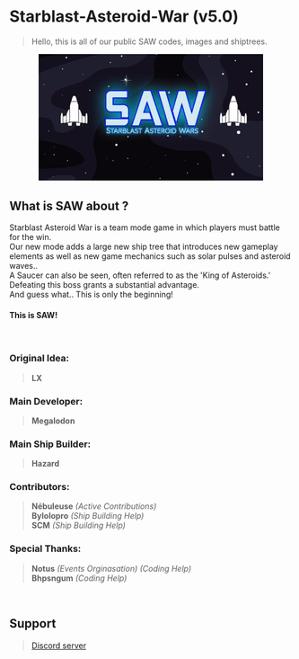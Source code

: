# Starblast-Asteroid-War (v5.0)
> Hello, this is all of our public SAW codes, images and shiptrees.

<div align="center">
  <img src="https://raw.githubusercontent.com/TheGreatMegalodon/Starblast-Asteroid-War-public/main/images/SAWreadme.gif" alt="SAW_Banner" width="400">
</div>

##    What is SAW about ?
Starblast Asteroid War is a team mode game in which players must battle for the win.<br>
Our new mode adds a large new ship tree that introduces new gameplay elements as well as new game mechanics such as solar pulses and asteroid waves..<br>
A Saucer can also be seen, often referred to as the 'King of Asteroids.' Defeating this boss grants a substantial advantage.<br>
And guess what.. This is only the beginning!<br>
#### This is SAW!
<br>

### Original Idea:  
> **LX**

### Main Developer: 
> **Megalodon**

### Main Ship Builder: 
> **Hazard**

### Contributors:
> **Nébuleuse** _(Active Contributions)_ <br>
> **Bylolopro** _(Ship Building Help)_ <br>
> **SCM** _(Ship Building Help)_ <br>

### Special Thanks: 
> **Notus** _(Events Orginasation) (Coding Help)_ <br>
> **Bhpsngum** _(Coding Help)_ <br>

<br>

## Support
> [Discord server](https://discord.gg/z55AKcpCNS)

